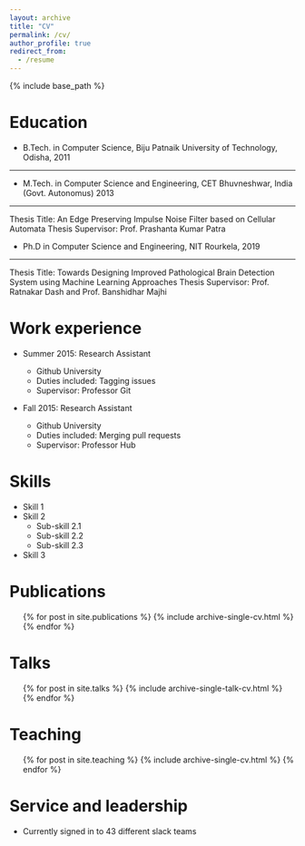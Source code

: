 ```yaml
---
layout: archive
title: "CV"
permalink: /cv/
author_profile: true
redirect_from:
  - /resume
---
```


{% include base_path %}

Education
======

* B.Tech. in Computer Science, Biju Patnaik University of Technology, Odisha, 2011
------
* M.Tech. in Computer Science and Engineering, CET Bhuvneshwar, India (Govt. Autonomus) 2013
------
Thesis Title: An Edge Preserving Impulse Noise Filter based on Cellular Automata
Thesis Supervisor: Prof. Prashanta Kumar Patra

* Ph.D in Computer Science and Engineering, NIT Rourkela, 2019
------
Thesis Title:  Towards Designing Improved Pathological Brain Detection System using Machine Learning Approaches
Thesis Supervisor: Prof. Ratnakar Dash and Prof. Banshidhar Majhi

Work experience
======
* Summer 2015: Research Assistant
  * Github University
  * Duties included: Tagging issues
  * Supervisor: Professor Git

* Fall 2015: Research Assistant
  * Github University
  * Duties included: Merging pull requests
  * Supervisor: Professor Hub
  
Skills
======
* Skill 1
* Skill 2
  * Sub-skill 2.1
  * Sub-skill 2.2
  * Sub-skill 2.3
* Skill 3

Publications
======
  <ul>{% for post in site.publications %}
    {% include archive-single-cv.html %}
  {% endfor %}</ul>
  
Talks
======
  <ul>{% for post in site.talks %}
    {% include archive-single-talk-cv.html %}
  {% endfor %}</ul>
  
Teaching
======
  <ul>{% for post in site.teaching %}
    {% include archive-single-cv.html %}
  {% endfor %}</ul>
  
Service and leadership
======
* Currently signed in to 43 different slack teams
